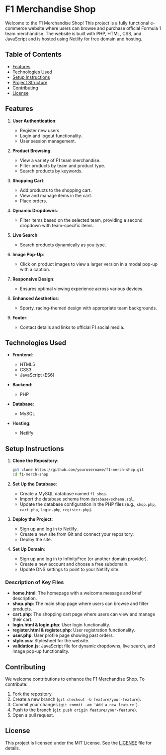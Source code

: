 # F1 Merchandise Shop

Welcome to the F1 Merchandise Shop! This project is a fully functional e-commerce website where users can browse and purchase official Formula 1 team merchandise. The website is built with PHP, HTML, CSS, and JavaScript and is hosted using Netlify for free domain and hosting.

## Table of Contents

- [Features](#features)
- [Technologies Used](#technologies-used)
- [Setup Instructions](#setup-instructions)
- [Project Structure](#project-structure)
- [Contributing](#contributing)
- [License](#license)

## Features

1. **User Authentication**:
    - Register new users.
    - Login and logout functionality.
    - User session management.

2. **Product Browsing**:
    - View a variety of F1 team merchandise.
    - Filter products by team and product type.
    - Search products by keywords.

3. **Shopping Cart**:
    - Add products to the shopping cart.
    - View and manage items in the cart.
    - Place orders.

4. **Dynamic Dropdowns**:
    - Filter items based on the selected team, providing a second dropdown with team-specific items.

5. **Live Search**:
    - Search products dynamically as you type.

6. **Image Pop-Up**:
    - Click on product images to view a larger version in a modal pop-up with a caption.

7. **Responsive Design**:
    - Ensures optimal viewing experience across various devices.

8. **Enhanced Aesthetics**:
    - Sporty, racing-themed design with appropriate team backgrounds.

9. **Footer**:
    - Contact details and links to official F1 social media.

## Technologies Used

- **Frontend**:
    - HTML5
    - CSS3
    - JavaScript (ES6)

- **Backend**:
    - PHP

- **Database**:
    - MySQL

- **Hosting**:
    - Netlify

## Setup Instructions

1. **Clone the Repository**:
    ```sh
    git clone https://github.com/yourusername/f1-merch-shop.git
    cd f1-merch-shop
    ```

2. **Set Up the Database**:
    - Create a MySQL database named `f1_shop`.
    - Import the database schema from `database/schema.sql`.
    - Update the database configuration in the PHP files (e.g., `shop.php`, `cart.php`, `login.php`, `register.php`).

3. **Deploy the Project**:
    - Sign up and log in to Netlify.
    - Create a new site from Git and connect your repository.
    - Deploy the site.

4. **Set Up Domain**:
    - Sign up and log in to InfinityFree (or another domain provider).
    - Create a new account and choose a free subdomain.
    - Update DNS settings to point to your Netlify site.


### Description of Key Files

- **home.html**: The homepage with a welcome message and brief description.
- **shop.php**: The main shop page where users can browse and filter products.
- **cart.php**: The shopping cart page where users can view and manage their cart.
- **login.html & login.php**: User login functionality.
- **register.html & register.php**: User registration functionality.
- **user.php**: User profile page showing past orders.
- **style.css**: Stylesheet for the website.
- **validation.js**: JavaScript file for dynamic dropdowns, live search, and image pop-up functionality.

## Contributing

We welcome contributions to enhance the F1 Merchandise Shop. To contribute:

1. Fork the repository.
2. Create a new branch (`git checkout -b feature/your-feature`).
3. Commit your changes (`git commit -am 'Add a new feature'`).
4. Push to the branch (`git push origin feature/your-feature`).
5. Open a pull request.

## License

This project is licensed under the MIT License. See the [LICENSE](LICENSE) file for details.


